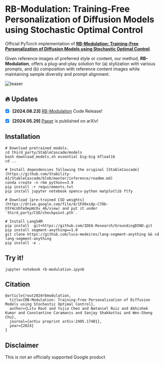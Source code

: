 # RB-Modulation: Training-Free Personalization of Diffusion Models using Stochastic Optimal Control

Official PyTorch implementation of [**RB-Modulation: Training-Free Personalization of Diffusion Models using Stochastic Optimal Control**](https://arxiv.org/pdf/2405.17401).


<!-- [![Star on GitHub](https://img.shields.io/github/stars/LituRout/RB-Modulation.svg?style=social)](https://github.com/LituRout/RB-Modulation/stargazers) -->

Given reference images of preferred style or content, our method, **RB-Modulation**, offers a plug-and-play solution for (a) stylization with various prompts, and (b)
composition with reference content images while maintaining sample diversity and prompt alignment.

![teaser](./assets/web1.png)


## 🔥 Updates
- [x] **[2024.08.23]** [RB-Modulation](https://rb-modulation.github.io/) Code Release!
- [x] **[2024.05.29]** [Paper](https://arxiv.org/pdf/2405.17401) is published on arXiv!


## Installation

```
# Download pretrained models.
cd third_party/StableCascade/models
bash download_models.sh essential big-big bfloat16
cd ..

# Install dependencies following the original [StableCascade](https://github.com/Stability-AI/StableCascade/blob/master/inference/readme.md)
conda create -n rbm python==3.9
pip install -r requirements.txt
pip install jupyter notebook opencv-python matplotlib ftfy

# Download [pre-trained CSD weights](https://drive.google.com/file/d/1FX0xs8p-C7Ob-h5Y4cUhTeOepHzXv_46/view) and put it under `third_party/CSD/checkpoint.pth`.

# Install LangSAM
pip install  git+https://github.com/IDEA-Research/GroundingDINO.git
pip install segment-anything==1.0
git clone https://github.com/luca-medeiros/lang-segment-anything && cd lang-segment-anything
pip install -e .
```
## Try it!
```commandline
jupyter notebook rb-modulation.ipynb
```

## Citation

```
@article{rout2024rbmodulation,
  title={RB-Modulation: Training-Free Personalization of Diffusion Models using Stochastic Optimal Control},
  author={Litu Rout and Yujia Chen and Nataniel Ruiz and Abhishek Kumar and Constantine Caramanis and Sanjay Shakkottai and Wen-Sheng Chu},
  journal={arXiv preprint arXiv:2405.17401},
  year={2024}
}
```

<!-- ## Star History

[![Star History Chart](https://api.star-history.com/svg?repos=LituRout/RB-Modulation&type=Date)](https://star-history.com/#LituRout/RB-Modulation&Date) -->

## Disclaimer
This is not an officially supported Google product
